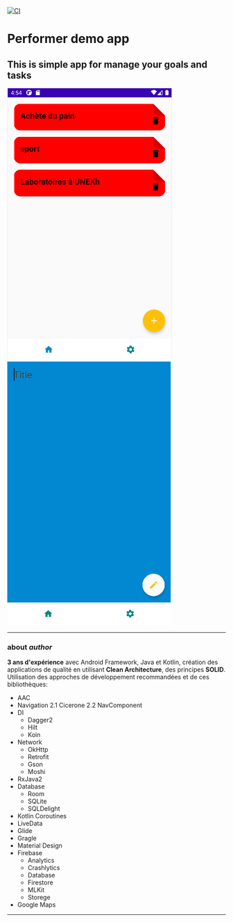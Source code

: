 [![CI](https://github.com/ViacheslavInGit/PerformerDemo/actions/workflows/ci.yml/badge.svg?branch=dev&event=push)](https://github.com/ViacheslavInGit/PerformerDemo/actions/workflows/ci.yml)

# Performer demo app

## This is simple app for manage your goals and tasks

![](docs/screens/screenshot_goal_list.png)
![](docs/screens/screenshot_goal_edit.png)


---
### about *author*

**3 ans d'expérience** avec Android Framework, Java et Kotlin, création des applications de qualité en utilisant **Clean Architecture**, des principes **SOLID**.
Utilisation des approches de développement recommandées et de ces bibliothèques:

* AAC
* Navigation
   2.1 Cicerone
   2.2 NavComponent
* DI
   * Dagger2
   * Hilt
   * Koin
* Network
   * OkHttp
   * Retrofit
   * Gson
   * Moshi
* RxJava2
* Database
   * Room
   * SQLite
   * SQLDelight
* Kotlin Coroutines
* LiveData
* Glide
* Gragle
* Material Design
* Firebase
    * Analytics
    * Crashlytics
    * Database
    * Firestore
    * MLKit
    * Storege
* Google Maps

---
